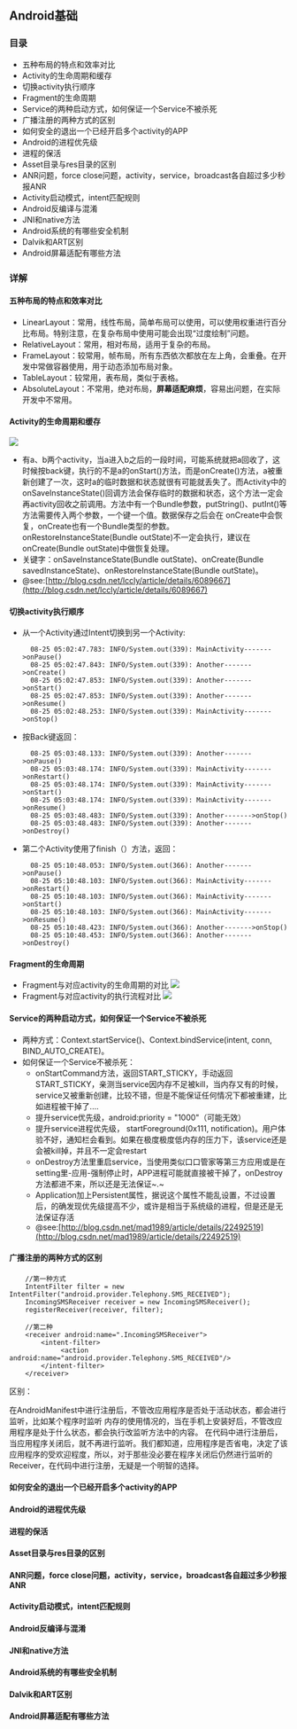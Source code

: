 ## Android基础
### 目录
* 五种布局的特点和效率对比
* Activity的生命周期和缓存
* 切换activity执行顺序
* Fragment的生命周期
* Service的两种启动方式，如何保证一个Service不被杀死
* 广播注册的两种方式的区别
* 如何安全的退出一个已经开启多个activity的APP
* Android的进程优先级
* 进程的保活
* Asset目录与res目录的区别
* ANR问题，force close问题，activity，service，broadcast各自超过多少秒报ANR
* Activity启动模式，intent匹配规则
* Android反编译与混淆
* JNI和native方法
* Android系统的有哪些安全机制
* Dalvik和ART区别
* Android屏幕适配有哪些方法

### 详解
#### 五种布局的特点和效率对比
* LinearLayout：常用，线性布局，简单布局可以使用，可以使用权重进行百分比布局。特别注意，在复杂布局中使用可能会出现“过度绘制”问题。
* RelativeLayout：常用，相对布局，适用于复杂的布局。
* FrameLayout：较常用，帧布局，所有东西依次都放在左上角，会重叠。在开发中常做容器使用，用于动态添加布局对象。
* TableLayout：较常用，表布局，类似于表格。
* AbsoluteLayout：不常用，绝对布局，**屏幕适配麻烦**，容易出问题，在实际开发中不常用。

#### Activity的生命周期和缓存
![](http://hi.csdn.net/attachment/201109/1/0_1314838777He6C.gif)
	
* 有a、b两个activity，当a进入b之后的一段时间，可能系统就把a回收了，这时候按back键，执行的不是a的onStart()方法，而是onCreate()方法，a被重新创建了一次，这时a的临时数据和状态就很有可能就丢失了。而Activity中的onSaveInstanceState()回调方法会保存临时的数据和状态，这个方法一定会再activity回收之前调用。方法中有一个Bundle参数，putString()、putInt()等方法需要传入两个参数，一个键一个值。数据保存之后会在 onCreate中会恢复，onCreate也有一个Bundle类型的参数。onRestoreInstanceState(Bundle outState)不一定会执行，建议在onCreate(Bundle outState)中做恢复处理。
* 关键字：onSaveInstanceState(Bundle outState)、onCreate(Bundle savedInstanceState)、onRestoreInstanceState(Bundle outState)。
* @see:[http://blog.csdn.net/lccly/article/details/6089667](http://blog.csdn.net/lccly/article/details/6089667)

#### 切换activity执行顺序
* 从一个Activity通过Intent切换到另一个Activity:

		08-25 05:02:47.783: INFO/System.out(339): MainActivity------->onPause()  
		08-25 05:02:47.843: INFO/System.out(339): Another------->onCreate()  
		08-25 05:02:47.853: INFO/System.out(339): Another------->onStart()  
		08-25 05:02:47.853: INFO/System.out(339): Another------->onResume()  
		08-25 05:02:48.253: INFO/System.out(339): MainActivity------->onStop()  

* 按Back键返回：

		08-25 05:03:48.133: INFO/System.out(339): Another------->onPause()  
		08-25 05:03:48.174: INFO/System.out(339): MainActivity------->onRestart()  
		08-25 05:03:48.174: INFO/System.out(339): MainActivity------->onStart()  
		08-25 05:03:48.174: INFO/System.out(339): MainActivity------->onResume()  
		08-25 05:03:48.483: INFO/System.out(339): Another------->onStop()  
		08-25 05:03:48.483: INFO/System.out(339): Another------->onDestroy()
		
* 第二个Activity使用了finish（）方法，返回：

		08-25 05:10:48.053: INFO/System.out(366): Another------->onPause()  
		08-25 05:10:48.103: INFO/System.out(366): MainActivity------->onRestart()  
		08-25 05:10:48.103: INFO/System.out(366): MainActivity------->onStart()  
		08-25 05:10:48.103: INFO/System.out(366): MainActivity------->onResume()  
		08-25 05:10:48.423: INFO/System.out(366): Another------->onStop()  
		08-25 05:10:48.453: INFO/System.out(366): Another------->onDestroy()  

#### Fragment的生命周期
* Fragment与对应activity的生命周期的对比
![](http://img.my.csdn.net/uploads/201211/29/1354170682_3824.png)
* Fragment与对应activity的执行流程对比
![](http://img.blog.csdn.net/20150310094648441)

#### Service的两种启动方式，如何保证一个Service不被杀死
* 两种方式：Context.startService()、Context.bindService(intent, conn, BIND_AUTO_CREATE)。
* 如何保证一个Service不被杀死：
	* onStartCommand方法，返回START_STICKY，手动返回START_STICKY，亲测当service因内存不足被kill，当内存又有的时候，service又被重新创建，比较不错，但是不能保证任何情况下都被重建，比如进程被干掉了....
	* 提升service优先级，android:priority = "1000"（可能无效）
	* 提升service进程优先级， startForeground(0x111, notification)。用户体验不好，通知栏会看到。如果在极度极度低内存的压力下，该service还是会被kill掉，并且不一定会restart
	* onDestroy方法里重启service，当使用类似口口管家等第三方应用或是在setting里-应用-强制停止时，APP进程可能就直接被干掉了，onDestroy方法都进不来，所以还是无法保证~.~
	* Application加上Persistent属性，据说这个属性不能乱设置，不过设置后，的确发现优先级提高不少，或许是相当于系统级的进程，但是还是无法保证存活
	* @see:[http://blog.csdn.net/mad1989/article/details/22492519](http://blog.csdn.net/mad1989/article/details/22492519)


#### 广播注册的两种方式的区别
		//第一种方式
		IntentFilter filter = new IntentFilter("android.provider.Telephony.SMS_RECEIVED");  
		IncomingSMSReceiver receiver = new IncomingSMSReceiver();  
		registerReceiver(receiver, filter); 
	
		//第二种
		<receiver android:name=".IncomingSMSReceiver">  
		    <intent-filter>  
		         <action android:name="android.provider.Telephony.SMS_RECEIVED"/>  
		    </intent-filter>  
		</receiver>  

区别：
	
在AndroidManifest中进行注册后，不管改应用程序是否处于活动状态，都会进行监听，比如某个程序时监听 内存的使用情况的，当在手机上安装好后，不管改应用程序是处于什么状态，都会执行改监听方法中的内容。
在代码中进行注册后，当应用程序关闭后，就不再进行监听。我们都知道，应用程序是否省电，决定了该应用程序的受欢迎程度，所以，对于那些没必要在程序关闭后仍然进行监听的Receiver，在代码中进行注册，无疑是一个明智的选择。

#### 如何安全的退出一个已经开启多个activity的APP
#### Android的进程优先级
#### 进程的保活
#### Asset目录与res目录的区别
#### ANR问题，force close问题，activity，service，broadcast各自超过多少秒报ANR
#### Activity启动模式，intent匹配规则
#### Android反编译与混淆
#### JNI和native方法
#### Android系统的有哪些安全机制
#### Dalvik和ART区别
#### Android屏幕适配有哪些方法





